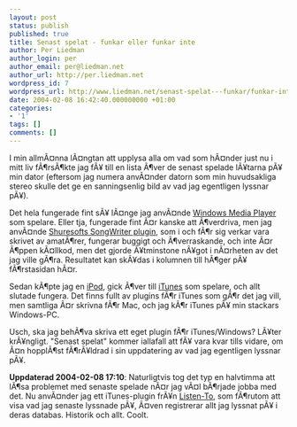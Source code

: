 ```yaml
---
layout: post
status: publish
published: true
title: Senast spelat - funkar eller funkar inte
author: Per Liedman
author_login: per
author_email: per@liedman.net
author_url: http://per.liedman.net
wordpress_id: 7
wordpress_url: http://www.liedman.net/senast-spelat---funkar/funkar-inte/
date: 2004-02-08 16:42:40.000000000 +01:00
categories:
- '1'
tags: []
comments: []
---
```

I min allmÃ¤nna lÃ¤ngtan att upplysa alla om vad som hÃ¤nder just nu i mitt liv fÃ¶rsÃ¶kte jag fÃ¥ till en lista Ã¶ver de senast spelade lÃ¥tarna pÃ¥ min dator (eftersom jag numera anvÃ¤nder datorn som min huvudsakliga stereo skulle det ge en sanningsenlig bild av vad jag egentligen lyssnar pÃ¥).

Det hela fungerade fint sÃ¥ lÃ¤nge jag anvÃ¤nde <a href="http://www.microsoft.com/windows/windowsmedia/default.aspx">Windows Media Player</a> som spelare. Eller tja, fungerade fint Ã¤r kanske att Ã¶verdriva, men jag anvÃ¤nde <a href="http://www.shurosoft.com/">Shuresofts SongWriter plugin</a>, som i och fÃ¶r sig verkar vara skrivet av amatÃ¶rer, fungerar buggigt och Ã¶verraskande, och inte Ã¤r Ã¶ppen kÃ¤llkod, men det gjorde Ã¥tminstone nÃ¥got i nÃ¤rheten av det jag ville gÃ¶ra. Resultatet kan skÃ¥das i kolumnen till hÃ¶ger pÃ¥ fÃ¶rstasidan hÃ¤r.

Sedan kÃ¶pte jag en <a href="http://www.ipod.com">iPod</a>, gick Ã¶ver till <a href="http://www.itunes.com">iTunes</a> som spelare, och allt slutade fungera. Det finns fullt av plugins fÃ¶r iTunes som gÃ¶r det jag vill, men samtliga Ã¤r skrivna fÃ¶r Mac, och jag kÃ¶r iTunes pÃ¥ min stackars Windows-PC.

Usch, ska jag behÃ¶va skriva ett eget plugin fÃ¶r iTunes/Windows? LÃ¥ter krÃ¥ngligt. "Senast spelat" kommer iallafall att fÃ¥ vara kvar tills vidare, om Ã¤n hopplÃ¶st fÃ¶rÃ¥ldrad i sin uppdatering av vad jag egentligen lyssnar pÃ¥.

<b>Uppdaterad 2004-02-08 17:10</b>: Naturligtvis tog det typ en halvtimma att lÃ¶sa problemet med senaste spelade nÃ¤r jag vÃ¤l bÃ¶rjade jobba med det. Nu anvÃ¤nder jag ett iTunes-plugin frÃ¥n <a href="http://www.listen-to.com">Listen-To</a>, som fÃ¶rutom att visa vad jag senaste lyssnade pÃ¥, Ã¤ven registrerar allt jag lyssnat pÃ¥ i deras databas. Historik och allt. Coolt.
